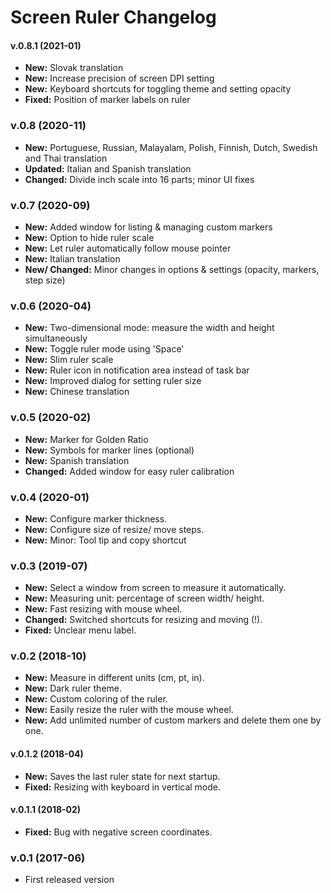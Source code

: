 # Screen Ruler Changelog

#### v.0.8.1 (2021-01)
- **New:** Slovak translation
- **New:** Increase precision of screen DPI setting
- **New:** Keyboard shortcuts for toggling theme and setting opacity
- **Fixed:** Position of marker labels on ruler

### v.0.8 (2020-11)
- **New:** Portuguese, Russian, Malayalam, Polish, Finnish, Dutch, Swedish and Thai translation
- **Updated:** Italian and Spanish translation
- **Changed:** Divide inch scale into 16 parts; minor UI fixes

### v.0.7 (2020-09)
- **New:** Added window for listing & managing custom markers
- **New:** Option to hide ruler scale
- **New:** Let ruler automatically follow mouse pointer
- **New:** Italian translation
- **New/ Changed:** Minor changes in options & settings (opacity, markers, step size)

### v.0.6 (2020-04)
- **New:** Two-dimensional mode: measure the width and height simultaneously
- **New:** Toggle ruler mode using 'Space'
- **New:** Slim ruler scale
- **New:** Ruler icon in notification area instead of task bar
- **New:** Improved dialog for setting ruler size
- **New:** Chinese translation

### v.0.5 (2020-02)
- **New:** Marker for Golden Ratio
- **New:** Symbols for marker lines (optional)
- **New:** Spanish translation
- **Changed:** Added window for easy ruler calibration

### v.0.4 (2020-01)
- **New:** Configure marker thickness.
- **New:** Configure size of resize/ move steps.
- **New:** Minor: Tool tip and copy shortcut

### v.0.3 (2019-07)
- **New:** Select a window from screen to measure it automatically.
- **New:** Measuring unit: percentage of screen width/ height.
- **New:** Fast resizing with mouse wheel.
- **Changed:** Switched shortcuts for resizing and moving (!).
- **Fixed:** Unclear menu label.

### v.0.2 (2018-10)
- **New:** Measure in different units (cm, pt, in).
- **New:** Dark ruler theme.
- **New:** Custom coloring of the ruler.
- **New:** Easily resize the ruler with the mouse wheel.
- **New:** Add unlimited number of custom markers and delete them one by one.

#### v.0.1.2 (2018-04)
- **New:** Saves the last ruler state for next startup.
- **Fixed:** Resizing with keyboard in vertical mode.

#### v.0.1.1 (2018-02)
- **Fixed:** Bug with negative screen coordinates.

### v.0.1 (2017-06)
- First released version

